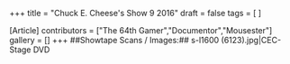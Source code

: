 +++
title = "Chuck E. Cheese's Show 9 2016"
draft = false
tags = [ ]

[Article]
contributors = ["The 64th Gamer","Documentor","Mousester"]
gallery = []
+++
##Showtape Scans / Images:##
<gallery>
s-l1600 (6123).jpg|CEC-Stage DVD
</gallery>
